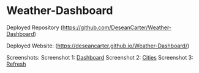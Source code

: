 # Weather-Dashboard
Deployed Repository (https://github.com/DeseanCarter/Weather-Dashboard)

Deployed Website: (https://deseancarter.github.io/Weather-Dashboard/)

Screenshots:
Screenshot 1: [Dashboard](./Assets/weatherdashboard.jpg)
Screenshot 2: [Cities](./Assets/Cities.jpg)
Screenshot 3: [Refresh](./Assets/refresh.jpg)

